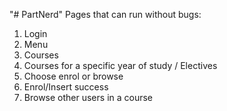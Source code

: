 "# PartNerd" 
Pages that can run without bugs:
1. Login
2. Menu
3. Courses
4. Courses for a specific year of study / Electives
5. Choose enrol or browse
6. Enrol/Insert success
7. Browse other users in a course
